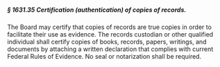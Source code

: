 ##### § 1631.35 Certification (authentication) of copies of records. #####

The Board may certify that copies of records are true copies in order to facilitate their use as evidence. The records custodian or other qualified individual shall certify copies of books, records, papers, writings, and documents by attaching a written declaration that complies with current Federal Rules of Evidence. No seal or notarization shall be required.